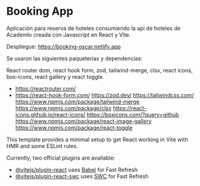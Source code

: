 # Booking App

Aplicación para reserva de hoteles consumiendo la api de hoteles de Academlo creada con Javascript en React y Vite.

Despliegue: https://booking-oscar.netlify.app

Se usaron las siguientes paqueterías y dependencias:

React router dom, react hook form, zod, tailwind-merge, clsx, react icons, box-icons, react gallery y react toggle.

- https://reactrouter.com/
- https://react-hook-form.com/
https://zod.dev/
https://tailwindcss.com/
https://www.npmjs.com/package/tailwind-merge
https://www.npmjs.com/package/clsx
https://react-icons.github.io/react-icons/
https://boxicons.com/?query=github
https://www.npmjs.com/package/react-image-gallery
https://www.npmjs.com/package/react-toggle


This template provides a minimal setup to get React working in Vite with HMR and some ESLint rules.

Currently, two official plugins are available:

- [@vitejs/plugin-react](https://github.com/vitejs/vite-plugin-react/blob/main/packages/plugin-react/README.md) uses [Babel](https://babeljs.io/) for Fast Refresh
- [@vitejs/plugin-react-swc](https://github.com/vitejs/vite-plugin-react-swc) uses [SWC](https://swc.rs/) for Fast Refresh
